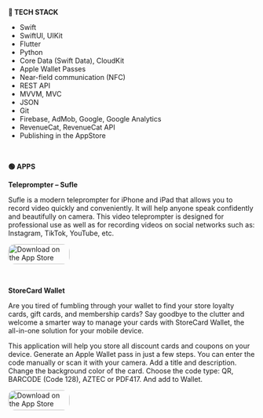 **🔴 TECH STACK**

- Swift
- SwiftUI, UIKit
- Flutter
- Python
- Core Data (Swift Data), CloudKit
- Apple Wallet Passes
- Near-field communication (NFC)
- REST API
- MVVM, MVC
- JSON
- Git
- Firebase, AdMob, Google, Google Analytics
- RevenueCat, RevenueCat API
- Publishing in the AppStore

<br>

**🟢 APPS**

**Teleprompter – Sufle**
<p>Sufle is a modern teleprompter for iPhone and iPad that allows you to record video quickly and conveniently. It will help anyone speak confidently and beautifully on camera. This video teleprompter is designed for professional use as well as for recording videos on social networks such as: Instagram, TikTok, YouTube, etc.</p>

<a href="https://apps.apple.com/us/app/teleprompter-sufle/id1661179941?itsct=apps_box_badge&amp;itscg=30200" style="display: inline-block; overflow: hidden; border-radius: 13px; width: 125px; height: 41px;"><img src="https://tools.applemediaservices.com/api/badges/download-on-the-app-store/black/en-us?size=250x83&amp;releaseDate=1674950400" alt="Download on the App Store" style="border-radius: 13px; width: 125px; height: 41px;"></a>

<br>

**StoreCard Wallet**
<p>Are you tired of fumbling through your wallet to find your store loyalty cards, gift cards, and membership cards? Say goodbye to the clutter and welcome a smarter way to manage your cards with StoreCard Wallet, the all-in-one solution for your mobile device.</p>

<p>This application will help you store all discount cards and coupons on your device.
Generate an Apple Wallet pass in just a few steps.
You can enter the code manually or scan it with your camera.
Add a title and description.
Change the background color of the card.
Choose the code type: QR, BARCODE (Code 128), AZTEC or PDF417.
And add to Wallet.</p>

<a href="https://apps.apple.com/us/app/discount-cards-generator/id6449375140?itsct=apps_box_badge&amp;itscg=30200" style="display: inline-block; overflow: hidden; border-radius: 13px; width: 125px; height: 41px;"><img src="https://tools.applemediaservices.com/api/badges/download-on-the-app-store/black/en-us?size=250x83&amp;releaseDate=1687996800" alt="Download on the App Store" style="border-radius: 13px; width: 125px; height: 41px;"></a>
